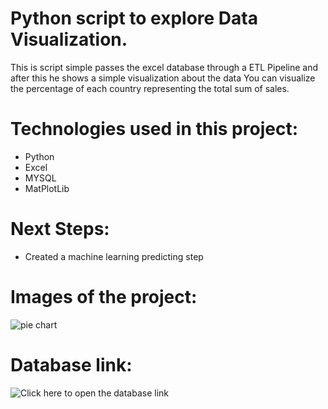 # Python script to explore Data Visualization.
This is script simple passes the excel database through a ETL Pipeline and after this he shows a simple visualization about the data
You can visualize the percentage of each country representing the total sum of sales.

# Technologies used in this project:
- Python
- Excel
- MYSQL 
- MatPlotLib

# Next Steps:
- Created a machine learning predicting step

# Images of the project:
![pie chart](https://i.imgur.com/1zE1NW5.png)

# Database link:
![Click here to open the database link](https://www.kaggle.com/datasets/vijayuv/onlineretail)